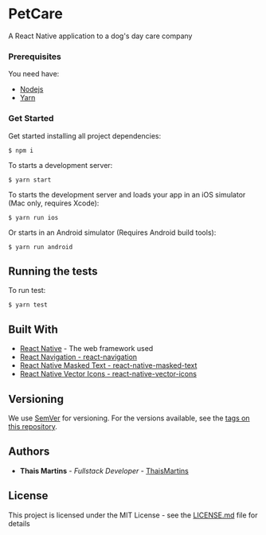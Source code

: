 # PetCare

A React Native application to a dog's day care company

### Prerequisites

You need have:
- [Nodejs](https://nodejs.org/en/)
- [Yarn](https://yarnpkg.com/en/docs/install)


### Get Started

Get started installing all project dependencies:

```
$ npm i
```

To starts a development server:

```
$ yarn start
```

To starts the development server and loads your app in an iOS simulator (Mac only, requires Xcode):

```
$ yarn run ios
```

Or starts in an Android simulator (Requires Android build tools):

```
$ yarn run android
```

## Running the tests

To run test:

```
$ yarn test
```

## Built With

* [React Native](http://www.dropwizard.io/1.0.2/docs/) - The web framework used
* [React Navigation - react-navigation](https://reactnavigation.org/docs/)
* [React Native Masked Text - react-native-masked-text](https://github.com/benhurott/react-native-masked-text)
* [React Native Vector Icons - react-native-vector-icons](https://github.com/oblador/react-native-vector-icons)

## Versioning

We use [SemVer](http://semver.org/) for versioning. For the versions available, see the [tags on this repository](https://github.com/thaismartinsprojects/pet-care/tags). 

## Authors

* **Thais Martins** - *Fullstack Developer* - [ThaisMartins](https://github.com/thaismartinsprojects)

## License

This project is licensed under the MIT License - see the [LICENSE.md](LICENSE.md) file for details
